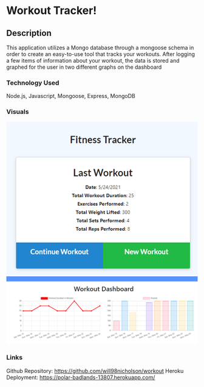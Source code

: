 # Workout Tracker!


## Description

This application utilizes a Mongo database through a mongoose schema in order to create an easy-to-use tool that tracks your workouts. 
After logging a few items of information about your workout, the data is stored and graphed for the user in two different graphs on the
dashboard

### Technology Used

Node.js, Javascript, Mongoose, Express, MongoDB

### Visuals

![screenshot](./Images/new.png)
![screenshot](./Images/graph.png)



### Links
Github Repository: https://github.com/will98nicholson/workout
Heroku Deployment: https://polar-badlands-13807.herokuapp.com/